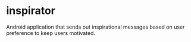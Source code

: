 # inspirator
Android application that sends out inspirational messages based on user preference to keep users motivated. 
